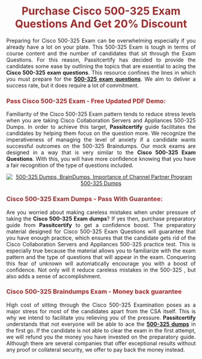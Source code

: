 <meta CHARSET="UTF-8"/>
<h1 style="color:brown;text-align:center;">Purchase Cisco 500-325 Exam Questions And Get 20% Discount</h1>

<p style="text-align:justify">Preparing for Cisco  500-325 Exam can be overwhelming especially if you already have a lot on your plate. This 500-325 Exam is tough in terms of course content and the number of candidates that sit through the Exam Questions. For this reason, Passitcertify has decided to provide the candidates some ease by outlining the topics that are essential to acing the <strong>Cisco 500-325 exam questions</strong>. This resource confines the lines in which you must prepare for the <a href="https://www.passitcertify.com/cisco/500-325-questions.html"><strong> 500-325 exam questions</strong></a>. We aim to deliver a success rate, but it does require a lot of commitment.</p>

<h3 style="color:brown;text-align:left;">Pass Cisco 500-325 Exam - Free Updated PDF Demo:</h3>

<p style="text-align:justify">Familiarity of the Cisco 500-325 Exam pattern tends to reduce stress levels when you are taking Cisco Collaboration Servers and Appliances 500-325 Dumps. In order to achieve this target, <strong>Passitcertify</strong> guide facilitates the candidates by helping them focus on the question more. We recognize the imperativeness of managing the level of anxiety if a candidate wants successful outcomes on the 500-325 Braindumps. Our mock exams are designed in a way that is very similar to the <strong>Cisco 500-325 Exam Questions</strong>. With this, you will have more confidence knowing that you have a fair recognition of the type of questions included.</p>

<p style="text-align: center;"><a href="https://www.passitcertify.com/cisco/500-325-questions.html" rel="NOFOLLOW"><img alt="500-325 Dumps, BrainDumps, Importance of Channel Partner Program 500-325 Dumps" src="https://bit.ly/2ToUvun" /></a></p>

<h3 style="color:brown;text-align:left;">Cisco 500-325 Exam Dumps - Pass With Guarantee:</h3>

<p style="text-align:justify">Are you worried about making careless mistakes when under pressure of taking the <strong>Cisco 500-325 Exam dumps</strong>? If yes then, purchase preparatory guide from <strong>Passitcertify</strong> to get a confidence boost. The preparatory material designed for Cisco 500-325 Exam Questions will guarantee that you have enough practice, which ensures that the candidate gets rid of the Cisco Collaboration Servers and Appliances 500-325 practice test. This is especially true because the material allows you to familiarize with the exam pattern and the type of questions that will appear in the exam. Conquering this fear of unknown will automatically encourage you with a boost of confidence. Not only will it reduce careless mistakes in the 500-325 , but also adds a sense of accomplishment.</p>

<h3 style="color:brown;text-align:left;">Cisco 500-325 Braindumps Exam - Money back guarantee</h3>

<p style="text-align:justify">High cost of sitting through the Cisco 500-325 Examination poses as a major stress for most of the candidates apart from the CSA itself. This is why we intend to facilitate you relieving you of the pressure. <strong>Passitcertify</strong> understands that not everyone will be able to ace the <strong><a href="https://www.passitcertify.com/cisco/500-325-questions.html">500-325 dumps</a></strong> in the first go. If the candidate is not able to clear the exam in the first attempt, we will refund you the money you have invested on the preparatory guide. Although there are several companies that offer exceptional results without any proof or collateral security, we offer to pay back the money instead.</p>
